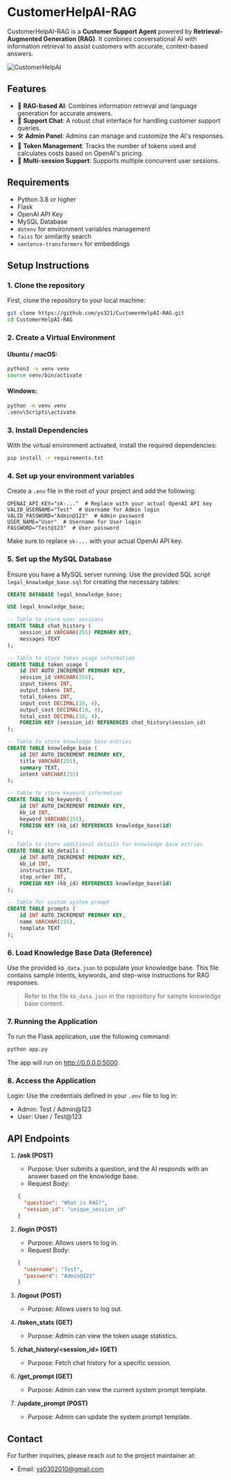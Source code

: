 # CustomerHelpAI-RAG


CustomerHelpAI-RAG is a **Customer Support Agent** powered by **Retrieval-Augmented Generation (RAG)**. It combines conversational AI with information retrieval to assist customers with accurate, context-based answers.

![CustomerHelpAI](https://github.com/user-attachments/assets/6b881c87-f816-40a3-9b51-0a339b15ec1c)

## Features
- 🧠 **RAG-based AI**: Combines information retrieval and language generation for accurate answers.
- 💬 **Support Chat**: A robust chat interface for handling customer support queries.
- 🛠️ **Admin Panel**: Admins can manage and customize the AI's responses.
- 💸 **Token Management**: Tracks the number of tokens used and calculates costs based on OpenAI's pricing.
- 🔄 **Multi-session Support**: Supports multiple concurrent user sessions.

## Requirements
- Python 3.8 or higher
- Flask
- OpenAI API Key
- MySQL Database
- `dotenv` for environment variables management
- `faiss` for similarity search
- `sentence-transformers` for embeddings

## Setup Instructions

### 1. Clone the repository
First, clone the repository to your local machine:
```bash
git clone https://github.com/ys321/CustomerHelpAI-RAG.git
cd CustomerHelpAI-RAG
```

### 2. Create a Virtual Environment

#### Ubuntu / macOS:
```bash
python3 -m venv venv
source venv/bin/activate
```

#### Windows:
```bash
python -m venv venv
.venv\Scripts\activate
```

### 3. Install Dependencies
With the virtual environment activated, install the required dependencies:
```bash
pip install -r requirements.txt
```

### 4. Set up your environment variables
Create a `.env` file in the root of your project and add the following:
```env
OPENAI_API_KEY="sk-..."  # Replace with your actual OpenAI API key
VALID_USERNAME="Test"  # Username for Admin login
VALID_PASSWORD="Admin@123"  # Admin password
USER_NAME="User"  # Username for User login
PASSWORD="Test@123"  # User password
```
Make sure to replace `sk-...` with your actual OpenAI API key.

### 5. Set up the MySQL Database
Ensure you have a MySQL server running. Use the provided SQL script `legal_knowledge_base.sql` for creating the necessary tables:
```sql
CREATE DATABASE legal_knowledge_base;

USE legal_knowledge_base;

-- Table to store user sessions
CREATE TABLE chat_history (
    session_id VARCHAR(255) PRIMARY KEY,
    messages TEXT
);

-- Table to store token usage information
CREATE TABLE token_usage (
    id INT AUTO_INCREMENT PRIMARY KEY,
    session_id VARCHAR(255),
    input_tokens INT,
    output_tokens INT,
    total_tokens INT,
    input_cost DECIMAL(10, 4),
    output_cost DECIMAL(10, 4),
    total_cost DECIMAL(10, 4),
    FOREIGN KEY (session_id) REFERENCES chat_history(session_id)
);

-- Table to store knowledge base entries
CREATE TABLE knowledge_base (
    id INT AUTO_INCREMENT PRIMARY KEY,
    title VARCHAR(255),
    summary TEXT,
    intent VARCHAR(255)
);

-- Table to store keyword information
CREATE TABLE kb_keywords (
    id INT AUTO_INCREMENT PRIMARY KEY,
    kb_id INT,
    keyword VARCHAR(255),
    FOREIGN KEY (kb_id) REFERENCES knowledge_base(id)
);

-- Table to store additional details for knowledge base entries
CREATE TABLE kb_details (
    id INT AUTO_INCREMENT PRIMARY KEY,
    kb_id INT,
    instruction TEXT,
    step_order INT,
    FOREIGN KEY (kb_id) REFERENCES knowledge_base(id)
);

-- Table for custom system prompt
CREATE TABLE prompts (
    id INT AUTO_INCREMENT PRIMARY KEY,
    name VARCHAR(255),
    template TEXT
);
```

### 6. Load Knowledge Base Data (Reference)

Use the provided `kb_data.json` to populate your knowledge base. This file contains sample intents, keywords, and step-wise instructions for RAG responses.

> Refer to the file `kb_data.json` in the repository for sample knowledge base content.


### 7. Running the Application
To run the Flask application, use the following command:
```bash
python app.py
```
The app will run on http://0.0.0.0:5000.

### 8. Access the Application
Login: Use the credentials defined in your `.env` file to log in:
- Admin: Test / Admin@123
- User: User / Test@123

## API Endpoints
1. **/ask (POST)**
   - Purpose: User submits a question, and the AI responds with an answer based on the knowledge base.
   - Request Body:
   ```json
   {
     "question": "What is RAG?",
     "session_id": "unique_session_id"
   }
   ```

2. **/login (POST)**
   - Purpose: Allows users to log in.
   - Request Body:
   ```json
   {
     "username": "Test",
     "password": "Admin@123"
   }
   ```

3. **/logout (POST)**
   - Purpose: Allows users to log out.

4. **/token_stats (GET)**
   - Purpose: Admin can view the token usage statistics.

5. **/chat_history/<session_id> (GET)**
   - Purpose: Fetch chat history for a specific session.

6. **/get_prompt (GET)**
   - Purpose: Admin can view the current system prompt template.

7. **/update_prompt (POST)**
   - Purpose: Admin can update the system prompt template.

## Contact
For further inquiries, please reach out to the project maintainer at:
- Email: ys0302010@gmail.com

